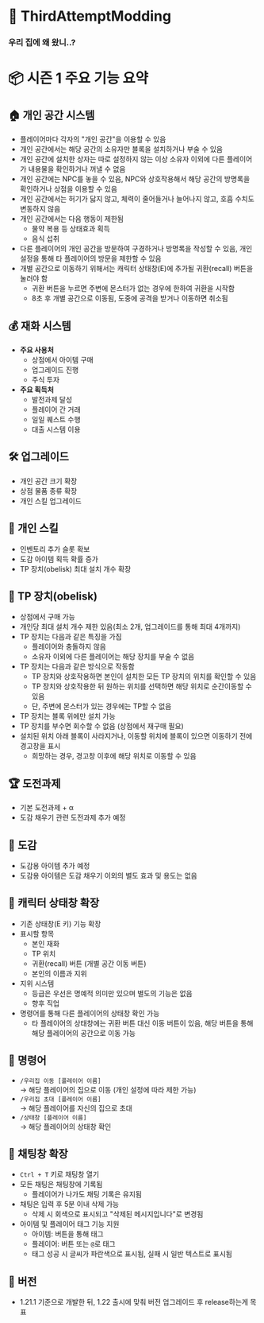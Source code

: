 # 🏡 ThirdAttemptModding

### 우리 집에 왜 왔니..?

# 📦 시즌 1 주요 기능 요약

## 🏠  개인 공간 시스템
- 플레이어마다 각자의 "개인 공간"을 이용할 수 있음
- 개인 공간에서는 해당 공간의 소유자만 블록을 설치하거나 부술 수 있음
- 개인 공간에 설치한 상자는 따로 설정하지 않는 이상 소유자 이외에 다른 플레이어가 내용물을 확인하거나 꺼낼 수 없음
- 개인 공간에는 NPC를 놓을 수 있음, NPC와 상호작용해서 해당 공간의 방명록을 확인하거나 상점을 이용할 수 있음
- 개인 공간에서는 허기가 닳지 않고, 체력이 줄어들거나 늘어나지 않고, 호흡 수치도 변동하지 않음
- 개인 공간에서는 다음 행동이 제한됨
  - 물약 복용 등 상태효과 획득
  - 음식 섭취
- 다른 플레이어의 개인 공간을 방문하여 구경하거나 방명록을 작성할 수 있음, 개인 설정을 통해 타 플레이어의 방문을 제한할 수 있음
- 개별 공간으로 이동하기 위해서는 캐릭터 상태창(E)에 추가될 귀환(recall) 버튼을 눌러야 함
  - 귀환 버튼을 누르면 주변에 몬스터가 없는 경우에 한하여 귀환을 시작함
  - 8초 후 개별 공간으로 이동됨, 도중에 공격을 받거나 이동하면 취소됨

## 💰 재화 시스템
- **주요 사용처**
  - 상점에서 아이템 구매
  - 업그레이드 진행
  - 주식 투자
- **주요 획득처**
  - 발전과제 달성
  - 플레이어 간 거래
  - 일일 퀘스트 수행
  - 대출 시스템 이용

## 🛠️ 업그레이드
- 개인 공간 크기 확장
- 상점 물품 종류 확장
- 개인 스킬 업그레이드

## 🧠 개인 스킬
- 인벤토리 추가 슬롯 확보
- 도감 아이템 획득 확률 증가
- TP 장치(obelisk) 최대 설치 개수 확장

## 📍 TP 장치(obelisk)
- 상점에서 구매 가능
- 개인당 최대 설치 개수 제한 있음(최소 2개, 업그레이드를 통해 최대 4개까지)
- TP 장치는 다음과 같은 특징을 가짐
  - 플레이어와 충돌하지 않음
  - 소유자 이외에 다른 플레이어는 해당 장치를 부술 수 없음
- TP 장치는 다음과 같은 방식으로 작동함
  - TP 장치와 상호작용하면 본인이 설치한 모든 TP 장치의 위치를 확인할 수 있음
  - TP 장치와 상호작용한 뒤 원하는 위치를 선택하면 해당 위치로 순간이동할 수 있음
  - 단, 주변에 몬스터가 있는 경우에는 TP할 수 없음
- TP 장치는 블록 위에만 설치 가능
- TP 장치를 부수면 회수할 수 없음 (상점에서 재구매 필요)
- 설치된 위치 아래 블록이 사라지거나, 이동할 위치에 블록이 있으면 이동하기 전에 경고창을 표시
  - 희망하는 경우, 경고창 이후에 해당 위치로 이동할 수 있음

## 🏆 도전과제
- 기본 도전과제 + α
- 도감 채우기 관련 도전과제 추가 예정

## 📖 도감
- 도감용 아이템 추가 예정
- 도감용 아이템은 도감 채우기 이외의 별도 효과 및 용도는 없음

## 👤 캐릭터 상태창 확장
- 기존 상태창(E 키) 기능 확장
- 표시할 항목
  - 본인 재화
  - TP 위치
  - 귀환(recall) 버튼 (개별 공간 이동 버튼)
  - 본인의 이름과 지위
- 지위 시스템
  - 등급은 우선은 명예적 의미만 있으며 별도의 기능은 없음
  - 향후 직업
- 명령어를 통해 다른 플레이어의 상태창 확인 가능
  - 타 플레이어의 상태창에는 귀환 버튼 대신 이동 버튼이 있음, 해당 버튼을 통해 해당 플레이어의 공간으로 이동 가능

## 💬 명령어
- `/우리집 이동 [플레이어 이름]`  
  → 해당 플레이어의 집으로 이동 (개인 설정에 따라 제한 가능)
- `/우리집 초대 [플레이어 이름]`  
  → 해당 플레이어를 자신의 집으로 초대
- `/상태창 [플레이어 이름]`  
  → 해당 플레이어의 상태창 확인

## 💬 채팅창 확장
- `Ctrl + T` 키로 채팅창 열기
- 모든 채팅은 채팅창에 기록됨
  - 플레이어가 나가도 채팅 기록은 유지됨
- 채팅은 입력 후 5분 이내 삭제 가능
  - 삭제 시 회색으로 표시되고 "삭제된 메시지입니다"로 변경됨
- 아이템 및 플레이어 태그 기능 지원
  - 아이템: 버튼을 통해 태그
  - 플레이어: 버튼 또는 `@`로 태그
  - 태그 성공 시 글씨가 파란색으로 표시됨, 실패 시 일반 텍스트로 표시됨

## 🧭 버전
- 1.21.1 기준으로 개발한 뒤, 1.22 출시에 맞춰 버전 업그레이드 후 release하는게 목표
